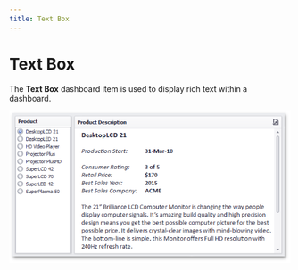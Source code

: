 ```yaml
---
title: Text Box
---
```

# Text Box
The **Text Box** dashboard item is used to display rich text within a dashboard.

![MainFeatures_TextEditor](../../../images/Img18215.png)